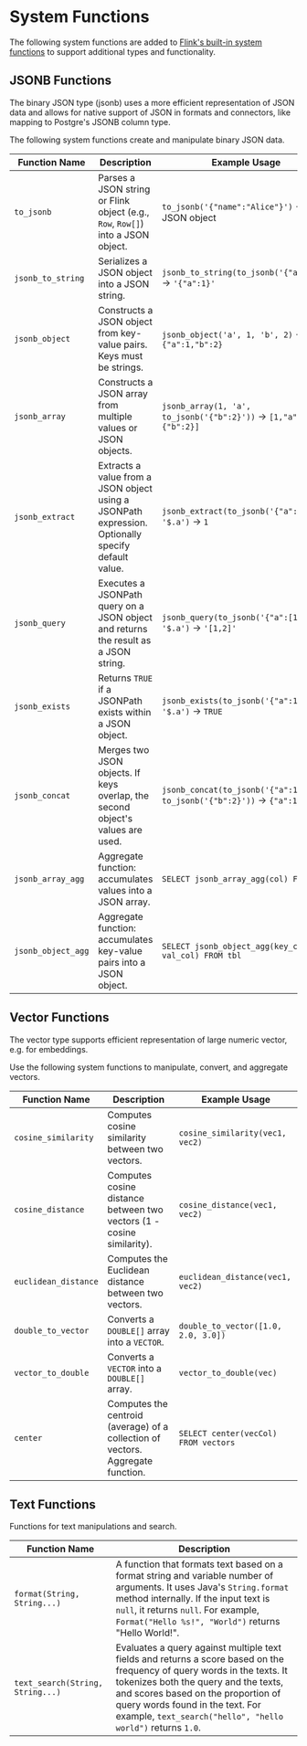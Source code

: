 # System Functions

The following system functions are added to [Flink's built-in system functions](https://nightlies.apache.org/flink/flink-docs-release-1.19/docs/dev/table/functions/systemfunctions/) to support additional types and functionality.

## JSONB Functions

The binary JSON type (jsonb) uses a more efficient representation of JSON data and allows for native support of JSON in formats and connectors, like mapping to Postgre's JSONB column type.

The following system functions create and manipulate binary JSON data.

| Function Name         | Description                                                                                          | Example Usage                                                                                     |
|-----------------------|------------------------------------------------------------------------------------------------------|----------------------------------------------------------------------------------------------------|
| `to_jsonb`            | Parses a JSON string or Flink object (e.g., `Row`, `Row[]`) into a JSON object.                      | `to_jsonb('{"name":"Alice"}')` → JSON object                                                      |
| `jsonb_to_string`     | Serializes a JSON object into a JSON string.                                                         | `jsonb_to_string(to_jsonb('{"a":1}'))` → `'{"a":1}'`                                               |
| `jsonb_object`        | Constructs a JSON object from key-value pairs. Keys must be strings.                                 | `jsonb_object('a', 1, 'b', 2)` → `{"a":1,"b":2}`                                                   |
| `jsonb_array`         | Constructs a JSON array from multiple values or JSON objects.                                        | `jsonb_array(1, 'a', to_jsonb('{"b":2}'))` → `[1,"a",{"b":2}]`                                     |
| `jsonb_extract`       | Extracts a value from a JSON object using a JSONPath expression. Optionally specify default value.   | `jsonb_extract(to_jsonb('{"a":1}'), '$.a')` → `1`                                                  |
| `jsonb_query`         | Executes a JSONPath query on a JSON object and returns the result as a JSON string.                  | `jsonb_query(to_jsonb('{"a":[1,2]}'), '$.a')` → `'[1,2]'`                                          |
| `jsonb_exists`        | Returns `TRUE` if a JSONPath exists within a JSON object.                                            | `jsonb_exists(to_jsonb('{"a":1}'), '$.a')` → `TRUE`                                                |
| `jsonb_concat`        | Merges two JSON objects. If keys overlap, the second object's values are used.                       | `jsonb_concat(to_jsonb('{"a":1}'), to_jsonb('{"b":2}'))` → `{"a":1,"b":2}`                         |
| `jsonb_array_agg`     | Aggregate function: accumulates values into a JSON array.                                            | `SELECT jsonb_array_agg(col) FROM tbl`                                                             |
| `jsonb_object_agg`    | Aggregate function: accumulates key-value pairs into a JSON object.                                  | `SELECT jsonb_object_agg(key_col, val_col) FROM tbl`                                               |

## Vector Functions

The vector type supports efficient representation of large numeric vector, e.g. for embeddings. 

Use the following system functions to manipulate, convert, and aggregate vectors.

| Function Name           | Description                                                                 | Example Usage                        |
|------------------------|-----------------------------------------------------------------------------|-------------------------------------|
| `cosine_similarity`    | Computes cosine similarity between two vectors.                             | `cosine_similarity(vec1, vec2)`     |
| `cosine_distance`      | Computes cosine distance between two vectors (1 - cosine similarity).       | `cosine_distance(vec1, vec2)`       |
| `euclidean_distance`   | Computes the Euclidean distance between two vectors.                        | `euclidean_distance(vec1, vec2)`    |
| `double_to_vector`     | Converts a `DOUBLE[]` array into a `VECTOR`.                                | `double_to_vector([1.0, 2.0, 3.0])` |
| `vector_to_double`     | Converts a `VECTOR` into a `DOUBLE[]` array.                                | `vector_to_double(vec)`             |
| `center`               | Computes the centroid (average) of a collection of vectors. Aggregate function. | `SELECT center(vecCol) FROM vectors`|

## Text Functions

Functions for text manipulations and search.

| Function Name                    | Description                                                                                                                                                                                                                                                                                              |
|----------------------------------|----------------------------------------------------------------------------------------------------------------------------------------------------------------------------------------------------------------------------------------------------------------------------------------------------------|
| `format(String, String...)`      | A function that formats text based on a format string and variable number of arguments. It uses Java's `String.format` method internally. If the input text is `null`, it returns `null`. For example, `Format("Hello %s!", "World")` returns "Hello World!".                                            |
| `text_search(String, String...)` | Evaluates a query against multiple text fields and returns a score based on the frequency of query words in the texts. It tokenizes both the query and the texts, and scores based on the proportion of query words found in the text. For example, `text_search("hello", "hello world")` returns `1.0`. |